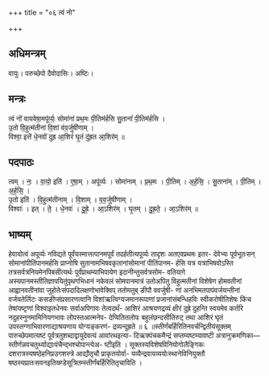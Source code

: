 +++
title = "०६ त्वं नो"

+++
## अधिमन्त्रम्
वायुः। परुच्छेपो दैवोदासिः। अष्टिः।

## मन्त्रः
त्वं नो॑ वायवेषा॒मपू॑र्व्यः॒ सोमा॑नां प्रथ॒मः पी॒तिम॑र्हसि सु॒तानां॑ पी॒तिम॑र्हसि ।  
उ॒तो वि॒हुत्म॑तीनां वि॒शां व॑व॒र्जुषी॑णाम् ।  
विश्वा॒ इत्ते॑ धे॒नवो॑ दुह्र आ॒शिरं॑ घृ॒तं दु॑ह्रत आ॒शिर॑म् ॥

## पदपाठः
त्वम् । नः॒ । वा॒यो॒ इति॑ । ए॒षा॒म् । अपू॑र्व्यः । सोमा॑नाम् । प्र॒थ॒मः । पी॒तिम् । अ॒र्ह॒सि॒ । सु॒ताना॑म् । पी॒तिम् । अ॒र्ह॒सि॒ ।  
उ॒तो इति॑ । वि॒हुत्म॑तीनाम् । वि॒शाम् । व॒व॒र्जुषी॑णाम् ।  
विश्वाः॑ । इत् । ते॒ । धे॒नवः॑ । दु॒ह्रे॒ । आ॒ऽशिर॑म् । घृ॒तम् । दु॒ह्र॒ते॒ । आ॒ऽशिर॑म् ॥

## भाष्यम्
हेवायोत्वं अपूर्व्यः नविद्यते पूर्वंयस्मात्तत्पानमपूर्वं तदर्हतीत्यपूर्व्यः तादृशः अतएवप्रथमः इतर- देवेभ्यः पूर्वभूतःसन् सोमानांपीतिंपानमर्हसि प्राप्नोषि सुतानामभिषवकृतानांसोमानां पीतिंपानम- र्हसि यत्र यत्राभिषवोऽस्ति तत्रसर्वत्रनियमेनपिबसीत्यर्थः पूर्वंप्राथम्याभिपायेण इदानीन्तुसर्वत्रसोम- वतियागे अस्यपानमस्तीतिज्ञापयितुंपृथगभिधानं नकेवलं सोमपानमात्रं उतोअपितु विहुत्मतीनां विशेषेण होमवतीनां आह्वानवतीनांवा जुहोतेःसंपदादिलक्षणोभावेक्विप् ततोमतुब् ङीपौ ववर्जुषी- णां अनभिमतपापंवर्जयन्तीनां वर्जयतेर्लिटः कसङीप्संप्रसारणत्वानि विशांऋत्विग्यजमानरूपाणां प्रजानांसंबन्धिहविः स्वीकरोषीतिशेषः किंच तेषांयष्टृणां विश्वाइतधेनवः सर्वाअपिगावः तेत्वदर्थं- आशिरं आश्रयणद्रव्यं क्षीरं दुह्रे दुहन्ति स्वयमेव कर्तरि नदुहस्नुनमामिनियगभावः लोपस्तआत्मनेप- देप्वितितलोपः बहुलंछन्दसीतिरुट् तथा आशिरं घृतं उपस्तग्णाभिवारणाद्याश्रयणाय योग्यङ्करणं- द्रव्यन्दुह्रते ॥ ६ ॥स्तीर्णंबर्हिरितिनवर्चन्द्वितीयंसूक्तम् पारुच्छेपमात्यष्टं पूर्वत्रतुशब्दाद्वायुदेवत्यं आवांरथइत्या- दिऋक्पंचकमैन्द्रं सप्तम्यष्टम्यावष्टी अत्रानुक्रमणिका—स्तीर्णन्नवचतुर्थ्याद्याःपंचैन्द्भश्चोपान्त्येअ- ष्टीइति । सूक्तस्यविशेषविनियोगोलैङ्गिकः दशरात्रस्यषष्ठेहनिप्रउगशस्त्रे आद्यौतृचौ प्राकृतयोर्वा- यव्यैन्द्रवायव्ययोःस्थानेविनियुक्तौ षष्ठस्यप्रातःसवनइतिख्ण्डेसूत्रितम्स्तीर्णंबर्हिरितितृचाविति ।